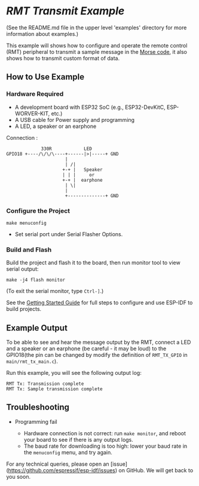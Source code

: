 # _RMT Transmit Example_

(See the README.md file in the upper level 'examples' directory for more information about examples.)

This example will shows how to configure and operate the remote control (RMT) peripheral to transmit a sample message in the [Morse code](https://en.wikipedia.org/wiki/Morse_code), it also shows how to transmit custom format of data.

## How to Use Example

### Hardware Required

* A development board with ESP32 SoC (e.g., ESP32-DevKitC, ESP-WORVER-KIT, etc.)
* A USB cable for Power supply and programming
* A LED, a speaker or an earphone

Connection :

```
             330R            LED     
GPIO18 +----/\/\/\----+------|>|-----+ GND
                      |    
                      | /|
                     +-+ |   Speaker
                     | | |     or
                     +-+ |  earphone
                      | \|
                      |
                      +--------------+ GND
```

### Configure the Project

```
make menuconfig
```

* Set serial port under Serial Flasher Options.

### Build and Flash

Build the project and flash it to the board, then run monitor tool to view serial output:

```
make -j4 flash monitor
```

(To exit the serial monitor, type ``Ctrl-]``.)

See the [Getting Started Guide](https://docs.espressif.com/projects/esp-idf/en/latest/get-started/index.html) for full steps to configure and use ESP-IDF to build projects.

## Example Output

To be able to see and hear the message output by the RMT, connect a LED and a speaker or an earphone (be careful - it may be loud) to the GPIO18(the pin can be changed by modify the definition of `RMT_TX_GPIO` in `main/rmt_tx_main.c`).

Run this example, you will see the following output log:
```
RMT Tx: Transmission complete
RMT Tx: Sample transmission complete
```

## Troubleshooting

* Programming fail

    * Hardware connection is not correct: run `make monitor`, and reboot your board to see if there is any output logs.
    * The baud rate for downloading is too high: lower your baud rate in the `menuconfig` menu, and try again.

For any technical queries, please open an [issue] (https://github.com/espressif/esp-idf/issues) on GitHub. We will get back to you soon.